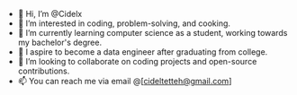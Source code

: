 - 👋 Hi, I’m @Cidelx
- 👀 I’m interested in coding, problem-solving, and cooking.
- 🌱 I’m currently learning computer science as a student, working towards my bachelor's degree.
- 💼 I aspire to become a data engineer after graduating from college.
- 💞️ I’m looking to collaborate on coding projects and open-source contributions.
- 📫 You can reach me via email @[cideltetteh@gmail.com]

<!---
Cidelx/Cidelx is a ✨ special ✨ repository because its `README.md` (this file) appears on your GitHub profile.
You can click the Preview link to take a look at your changes.
--->
